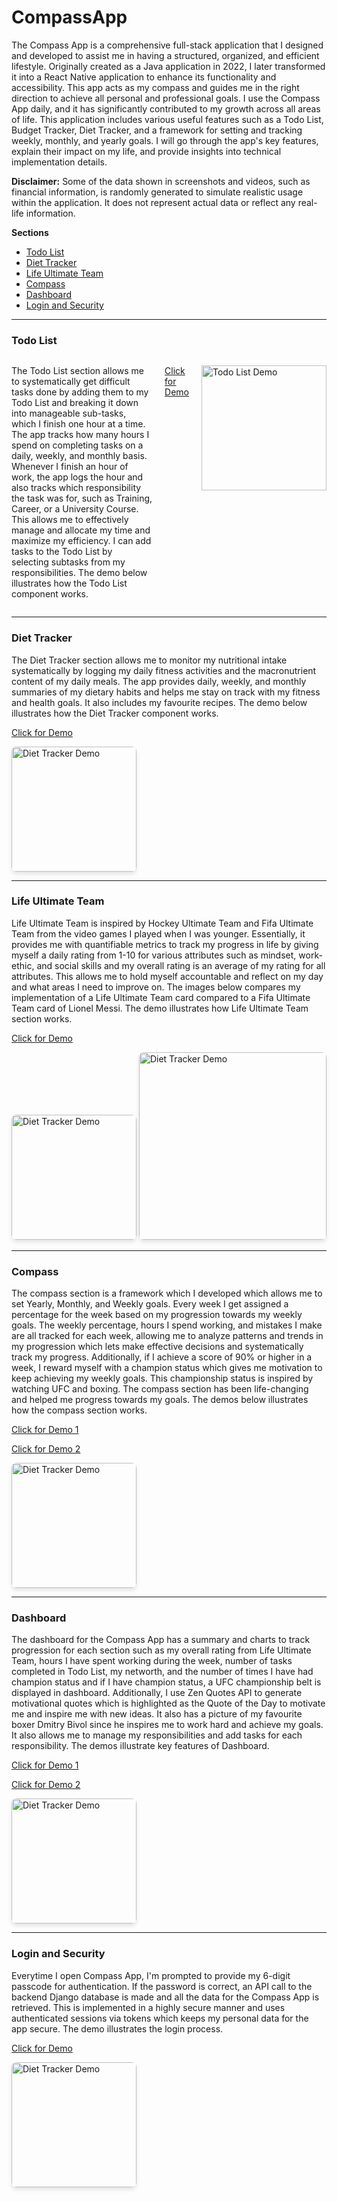 # CompassApp

The Compass App is a comprehensive full-stack application that I designed and developed to assist me in having a structured, organized, and efficient lifestyle. Originally created as a Java application in 2022, I later transformed it into a React Native application to enhance its functionality and accessibility. This app acts as my compass and guides me in the right direction to achieve all personal and professional goals. I use the Compass App daily, and it has significantly contributed to my growth across all areas of life. This application includes various useful features such as a Todo List, Budget Tracker, Diet Tracker, and a framework for setting and tracking weekly, monthly, and yearly goals. I will go through the app's key features, explain their impact on my life, and provide insights into technical implementation details.

**Disclaimer:** Some of the data shown in screenshots and videos, such as financial information, is randomly generated to simulate realistic usage within the application. It does not represent actual data or reflect any real-life information.

**Sections**
- [Todo List](#todo-list)
- [Diet Tracker](#diet-tracker)
- [Life Ultimate Team](#life-ultimate-team)
- [Compass](#compass)
- [Dashboard](#dashboard)
- [Login and Security](#login-and-security)


---

### Todo List

<div style="display: flex; align-items: flex-start; gap: 20px;" align = "left">
    <p>
  The Todo List section allows me to systematically get difficult tasks done by adding them to my Todo List and breaking it down into manageable sub-tasks, which I finish one hour at a time. The app tracks how many hours I spend on completing tasks on a daily, weekly, and monthly basis. Whenever I finish an hour of work, the app logs the hour and also tracks which responsibility the task was for, such as Training, Career, or a University Course. This allows me to effectively manage and allocate my time and maximize my efficiency. I can add tasks to the Todo List by selecting subtasks from my responsibilities. The demo below illustrates how the Todo List component works.
  </p>
  
[Click for Demo](https://kshoker12.github.io/CompassApp/images/demos/tododemo.mp4)
  
  <img 
    src="https://github.com/user-attachments/assets/79dd2b0a-edd1-407c-bc28-1219df1c7ded" 
    width="200" 
    alt="Todo List Demo"
  />
</div>

---

### Diet Tracker

<div>
  <p>
    The Diet Tracker section allows me to monitor my nutritional intake systematically by logging my daily fitness activities and the macronutrient content of my daily meals. 
    The app provides daily, weekly, and monthly summaries of my dietary habits and helps me stay on track with my fitness and health goals. It also includes my favourite recipes. 
    The demo below illustrates how the Diet Tracker component works.
  </p>

  [Click for Demo](https://kshoker12.github.io/CompassApp/images/demos/dietdemo.mp4)
  
  <img 
    src="https://github.com/user-attachments/assets/5de2ad5b-2b43-4ca3-a81d-f301d26eb30e" 
    width="200" 
    style="border-radius: 8px; box-shadow: 0 4px 6px rgba(0, 0, 0, 0.1);" 
    alt="Diet Tracker Demo"
  />
</div>

---

### Life Ultimate Team

<div>
  <p>
      Life Ultimate Team is inspired by Hockey Ultimate Team and Fifa Ultimate Team from the video games I played when I was younger. Essentially, it provides me with quantifiable metrics to track my progress in life by giving myself a daily rating from 1-10 for various attributes such as mindset, work-ethic, and social skills and my overall rating is an average of my rating for all attributes. This allows me to hold myself accountable and reflect on my day and what areas I need to improve on. The images below compares my implementation of a Life Ultimate Team card compared to a Fifa Ultimate Team card of Lionel Messi. The demo illustrates how Life Ultimate Team section works. 
  </p>
  
  [Click for Demo](https://kshoker12.github.io/CompassApp/images/demos/ratingdemo.mp4)

<img 
    src="https://github.com/user-attachments/assets/ae175302-809b-4642-b739-512764ffa32e"
    width="200" 
    style="border-radius: 8px; box-shadow: 0 4px 6px rgba(0, 0, 0, 0.1);" 
    alt="Diet Tracker Demo"
  />
  <img 
    src="https://github.com/user-attachments/assets/78251a9c-3a2c-4ce6-acde-e16d58817dbd"
    width="300" 
    style="border-radius: 8px; box-shadow: 0 4px 6px rgba(0, 0, 0, 0.1);" 
    alt="Diet Tracker Demo"
  />

</div>



---

### Compass

<div>
  <p>
   The compass section is a framework which I developed which allows me to set Yearly, Monthly, and Weekly goals. Every week I get assigned a percentage for the week based on my progression towards my weekly goals. The weekly percentage, hours I spend working, and mistakes I make are all tracked for each week, allowing me to analyze patterns and trends in my progression which lets make effective decisions and systematically track my progress. Additionally, if I achieve a score of 90% or higher in a week, I reward myself with a champion status which gives me motivation to keep achieving my weekly goals. This championship status is inspired by watching UFC and boxing. The compass section has been life-changing and helped me progress towards my goals. The demos below illustrates how the compass section works. 
  </p>

[Click for Demo 1](https://kshoker12.github.io/CompassApp/images/demos/wcompassdemo.mp4)

[Click for Demo 2](https://kshoker12.github.io/CompassApp/images/demos/compassdemo.mp4)

  <img 
    src="https://github.com/user-attachments/assets/87a1777e-9db9-4169-ad46-7881ebe0d3b0"
    width="200" 
    style="border-radius: 8px; box-shadow: 0 4px 6px rgba(0, 0, 0, 0.1);" 
    alt="Diet Tracker Demo"
  />
</div>

---

### Dashboard

<div>
    <p>
        The dashboard for the Compass App has a summary and charts to track progression for each section such as my overall rating from Life Ultimate Team, hours I have spent working during the week, number of tasks completed in Todo List, my networth, and the number of times I have had champion status and if I have champion status, a UFC championship belt is displayed in dashboard. Additionally, I use Zen Quotes API to generate motivational quotes which is highlighted as the Quote of the Day to motivate me and inspire me with new ideas. It also has a picture of my favourite boxer Dmitry Bivol since he inspires me to work hard and achieve my goals. It also allows me to manage my responsibilities and add tasks for each responsibility. The demos illustrate key features of Dashboard.
  </p>

[Click for Demo 1](https://kshoker12.github.io/CompassApp/images/demos/dashboarddemo.mp4)

[Click for Demo 2](https://kshoker12.github.io/CompassApp/images/demos/dashboarddemo2.mp4)
  
  <img 
    src="https://github.com/user-attachments/assets/6b5b1d3d-6b41-45cc-8353-80e12e25800d"
    width="200" 
    style="border-radius: 8px; box-shadow: 0 4px 6px rgba(0, 0, 0, 0.1);" 
    alt="Diet Tracker Demo"
  />
</div>

---


### Login and Security

<div>
    <p>
       Everytime I open Compass App, I'm prompted to provide my 6-digit passcode for authentication. If the password is correct, an API call to the backend Django database is made and all the data for the Compass App is retrieved. This is implemented in a highly secure manner and uses authenticated sessions via tokens which keeps my personal data for the app secure. The demo illustrates the login process. 
  </p>

[Click for Demo](https://kshoker12.github.io/CompassApp/images/demos/login.mp4)
  
  <img 
    src="https://github.com/user-attachments/assets/21f9331c-7a0b-41cc-9023-90f45bd128cd"
    width="200" 
    style="border-radius: 8px; box-shadow: 0 4px 6px rgba(0, 0, 0, 0.1);" 
    alt="Diet Tracker Demo"
  />
</div>

